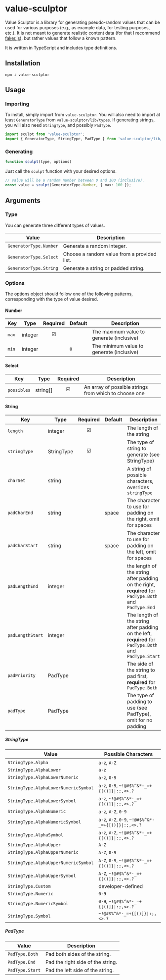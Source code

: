 # value-sculptor

Value Sculptor is a library for generating pseudo-random values that can be used for various purposes (e.g., as example data, for testing purposes, etc.). It is not meant to generate realistic content data (for that I recommend [faker.js](https://github.com/Marak/Faker.js#readme)), but rather values that follow a known pattern.

It is written in TypeScript and includes type definitions.

## Installation

```shell
npm i value-sculptor
```

## Usage

### Importing

To install, simply import from `value-sculptor`. You will also need to import at least `GeneratorType` from `value-sculptor/lib/types`. If generating strings, you will also need `StringType`, and possibly `PadType`.

```typescript
import sculpt from 'value-sculptor';
import { GeneratorType, StringType, PadType } from 'value-sculptor/lib/types';
```

### Generating

```javascript
function sculpt(type, options)
```

Just call the `sculpt` function with your desired options.

```typescript
// value will be a random number between 0 and 100 (inclusive).
const value = sculpt(GeneratorType.Number, { max: 100 });
```

## Arguments

### Type

You can generate three different types of values.

| Value                   | Description                                 |
| ---                     | ---                                         |
| `GeneratorType.Number`  | Generate a random integer.                  |
| `GeneratorType.Select`  | Choose a random value from a provided list. |
| `GeneratorType.String`  | Generate a string or padded string.         |

### Options

The options object should follow one of the following patterns, corresponding with the type of value desired.

#### Number

| Key   | Type    | Required                | Default | Description                               |
| ---   | ---     | :--:                    | ---     | ---                                       |
| `max` | integer | :ballot_box_with_check: |         | The maximum value to generate (inclusive) |
| `min` | integer |                         | `0`     | The minimum value to generate (inclusive) |

#### Select

| Key         | Type      | Required                | Description                                           |
| ---         | ---       | :--:                    | ---                                                   |
| `possibles` | string[]  | :ballot_box_with_check: | An array of possible strings from which to choose one |

#### String

| Key               | Type        | Required                | Default | Description                                                                                             |
| ---               | ---         | :--:                    | ---     | ---                                                                                                     |
| `length`          | integer     | :ballot_box_with_check: |         | The length of the string                                                                                |
| `stringType`      | StringType  | :ballot_box_with_check: |         | The type of string to generate (see StringType)                                                         |
| `charSet`         | string      |                         |         | A string of possible characters, overrides `stringType`                                                 |
| `padCharEnd`      | string      |                         | space   | The character to use for padding on the right, omit for spaces                                          |
| `padCharStart`    | string      |                         | space   | The character to use for padding on the left, omit for spaces                                           |
| `padLengthEnd`    | integer     |                         |         | the length of the string after padding on the right, **required** for `PadType.Both` and `PadType.End`  |
| `padLengthStart`  | integer     |                         |         | The length of the string after padding on the left, **required** for `PadType.Both` and `PadType.Start` |
| `padPriority`     | PadType     |                         |         | The side of the string to pad first, **required** for `PadType.Both`                                    |
| `padType`         | PadType     |                         |         | The type of padding to use (see PadType), omit for no padding                                           |

##### StringType

| Value                                 | Possible Characters                                   |
| ---                                   | ---                                                   |
| `StringType.Alpha`                    | `a-z`, `A-Z`                                          |
| `StringType.AlphaLower`               | `a-z`                                                 |
| `StringType.AlphaLowerNumeric`        | `a-z`, `0-9`                                          |
| `StringType.AlphaLowerNumericSymbol`  | `a-z`, `0-9`, `~!@#$%^&*-_=+{[()]}\|:;,<>.?`          |
| `StringType.AlphaLowerSymbol`         | `a-z`, `~!@#$%^&*-_=+{[()]}\|:;,<>.?`                 |
| `StringType.AlphaNumeric`             | `a-z`, `A-Z`, `0-9`                                   |
| `StringType.AlphaNumericSymbol`       | `a-z`, `A-Z`, `0-9`, `~!@#$%^&*-_=+{[()]}\|:;,<>.?`   |
| `StringType.AlphaSymbol`              | `a-z`, `A-Z`, `~!@#$%^&*-_=+{[()]}\|:;,<>.?`          |
| `StringType.AlphaUpper`               | `A-Z`                                                 |
| `StringType.AlphaUpperNumeric`        | `A-Z`, `0-9`                                          |
| `StringType.AlphaUpperNumericSymbol`  | `A-Z`, `0-9`, `~!@#$%^&*-_=+{[()]}\|:;,<>.?`          |
| `StringType.AlphaUpperSymbol`         | `A-Z`, `~!@#$%^&*-_=+{[()]}\|:;,<>.?`                 |
| `StringType.Custom`                   | developer-defined                                     |
| `StringType.Numeric`                  | `0-9`                                                 |
| `StringType.NumericSymbol`            | `0-9`, `~!@#$%^&*-_=+{[()]}\|:;,<>.?`                 |
| `StringType.Symbol`                   | `~!@#$%^&*-_=+{[()]}\|:;,<>.?`                        |

##### PadType

| Value           | Description                       |
| ---             | ---                               |
| `PadType.Both`  | Pad both sides of the string.     |
| `PadType.End`   | Pad the right side of the string. |
| `PadType.Start` | Pad the left side of the string.  |
